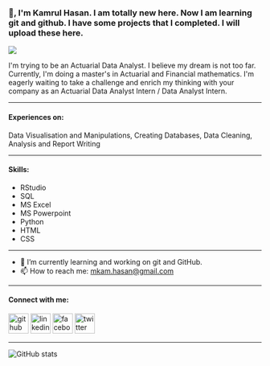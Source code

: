 ### 👋, I'm Kamrul Hasan. I am totally new here. Now I am learning git and github. I have some projects that I completed. I will upload these here. 
![](https://scontent-frt3-2.xx.fbcdn.net/v/t31.18172-8/12778882_905007559569029_8441312612910981476_o.jpg?_nc_cat=103&ccb=1-5&_nc_sid=730e14&_nc_ohc=La1jYoI4oq4AX-uV30T&_nc_ht=scontent-frt3-2.xx&oh=00_AT8l0dpFz9MOpCXyTY8j3WuV1lcvxSc8F9sP-uL0Leb8-w&oe=61FF55FE)

I'm trying to be an Actuarial Data Analyst. I believe my dream is not too far. Currently, I'm doing a master's in Actuarial and Financial mathematics. I'm eagerly waiting to take a challenge and enrich my thinking with your company as an Actuarial Data Analyst Intern / Data Analyst Intern.

---


#### Experiences on:
Data Visualisation and Manipulations, Creating Databases, Data Cleaning, Analysis and Report Writing

---


#### Skills: 

- RStudio
- SQL
- MS Excel
- MS Powerpoint
- Python
- HTML
- CSS

-------


- 🔭 I’m currently learning and working on git and GitHub.  
- 📫 How to reach me: mkam.hasan@gmail.com  
-----  


#### Connect with me:
[<img src='https://cdn.jsdelivr.net/npm/simple-icons@3.0.1/icons/github.svg' alt='github' height='40'>](https://github.com/kamrul69)  [<img src='https://cdn.jsdelivr.net/npm/simple-icons@3.0.1/icons/linkedin.svg' alt='linkedin' height='40'>](https://www.linkedin.com/in/hasan-2021/)  [<img src='https://cdn.jsdelivr.net/npm/simple-icons@3.0.1/icons/facebook.svg' alt='facebook' height='40'>](https://www.facebook.com/kamrulface90)  [<img src='https://cdn.jsdelivr.net/npm/simple-icons@3.0.1/icons/twitter.svg' alt='twitter' height='40'>](https://twitter.com/kamrulface)  

------


![GitHub stats](https://github-readme-stats.vercel.app/api?username=kamrul69&show_icons=true)  


